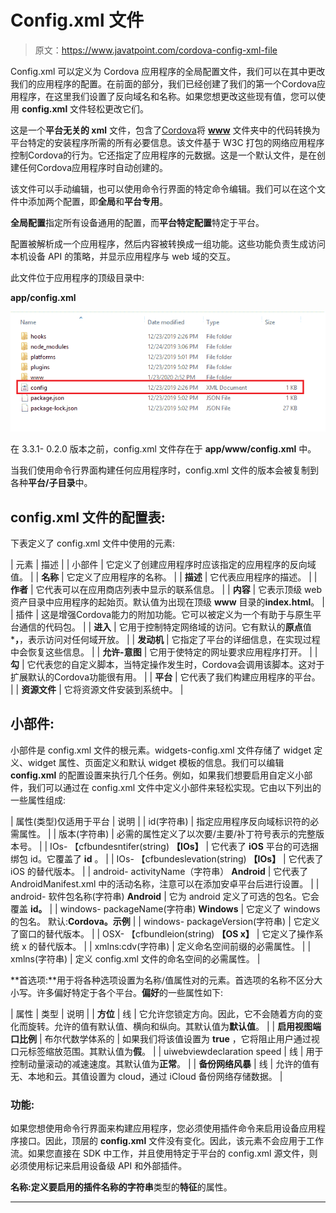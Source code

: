 # Config.xml 文件

> 原文：<https://www.javatpoint.com/cordova-config-xml-file>

Config.xml 可以定义为 Cordova 应用程序的全局配置文件，我们可以在其中更改我们的应用程序的配置。在前面的部分，我们已经创建了我们的第一个Cordova应用程序，在这里我们设置了反向域名和名称。如果您想更改这些现有值，您可以使用 **config.xml** 文件轻松更改它们。

这是一个**平台无关的 xml** 文件，包含了[Cordova](https://www.javatpoint.com/apache-cordova)将 **[www](https://www.javatpoint.com/www-full-form)** 文件夹中的代码转换为平台特定的安装程序所需的所有必要信息。该文件基于 W3C 打包的网络应用程序控制Cordova的行为。它还指定了应用程序的元数据。这是一个默认文件，是在创建任何Cordova应用程序时自动创建的。

该文件可以手动编辑，也可以使用命令行界面的特定命令编辑。我们可以在这个文件中添加两个配置，即**全局**和**平台专用**。

**全局配置**指定所有设备通用的配置，而**平台特定配置**特定于平台。

配置被解析成一个应用程序，然后内容被转换成一组功能。这些功能负责生成访问本机设备 API 的策略，并显示应用程序与 web 域的交互。

此文件位于应用程序的顶级目录中:

**app/config.xml**

![Config.xml file](img/0c00449651509c704db2beff0fc17e90.png)

在 3.3.1- 0.2.0 版本之前，config.xml 文件存在于 **app/www/config.xml** 中。

当我们使用命令行界面构建任何应用程序时，config.xml 文件的版本会被复制到各种**平台/子目录**中。

## config.xml 文件的配置表:

下表定义了 config.xml 文件中使用的元素:

| 元素 | 描述 |
| 小部件 | 它定义了创建应用程序时应该指定的应用程序的反向域值。 |
| **名称** | 它定义了应用程序的名称。 |
| **描述** | 它代表应用程序的描述。 |
| **作者** | 它代表可以在应用商店列表中显示的联系信息。 |
| **内容** | 它表示顶级 web 资产目录中应用程序的起始页。默认值为出现在顶级 **www** 目录的**index.html**。 |
| 插件 | 这是增强Cordova能力的附加功能。它可以被定义为一个有助于与原生平台通信的代码包。 |
| **进入** | 它用于控制特定网络域的访问。它有默认的**原点**值 ***，**，表示访问对任何域开放。 |
| **发动机** | 它指定了平台的详细信息，在实现过程中会恢复这些信息。 |
| **允许-意图** | 它用于使特定的网址要求应用程序打开。 |
| **勾** | 它代表您的自定义脚本，当特定操作发生时，Cordova会调用该脚本。这对于扩展默认的Cordova功能很有用。 |
| **平台** | 它代表了我们构建应用程序的平台。 |
| **资源文件** | 它将资源文件安装到系统中。 |

## 小部件:

小部件是 config.xml 文件的根元素。widgets-config.xml 文件存储了 widget 定义、widget 属性、页面定义和默认 widget 模板的信息。我们可以编辑 **config.xml** 的配置设置来执行几个任务。例如，如果我们想要启用自定义小部件，我们可以通过在 config.xml 文件中定义小部件来轻松实现。它由以下列出的一些属性组成:

| 属性(类型)仅适用于平台 | 说明 |
| id(字符串) | 指定应用程序反向域标识符的必需属性。 |
| 版本(字符串) | 必需的属性定义了以次要/主要/补丁符号表示的完整版本号。 |
| IOs-
【cfbundesntifer(string)
**【IOs】** | 它代表了 **iOS** 平台的可选捆绑包 id。它覆盖了 **id** 。 |
| IOs-
【cfbundeslevation(string)
**【IOs】** | 它代表了 iOS 的替代版本。 |
| android-
activityName（字符串）
**Android** | 它代表了 AndroidManifest.xml 中的活动名称，注意可以在添加安卓平台后进行设置。 |
| android-
软件包名称(字符串)
**Android** | 它为 android 定义了可选的包名。它会覆盖 **id。** |
| windows-
packageName(字符串)
**Windows** | 它定义了 windows 的包名。
默认:**Cordova。示例** |
| windows-
packageVersion(字符串) | 它定义了窗口的替代版本。 |
| OSX-
【cfbundleion(string)
**【OS x】** | 它定义了操作系统 x 的替代版本。 |
| xmlns:cdv(字符串) | 定义命名空间前缀的必需属性。 |
| xmlns(字符串) | 定义 config.xml 文件的命名空间的必需属性。 |

**首选项:**用于将各种选项设置为名称/值属性对的元素。首选项的名称不区分大小写。许多偏好特定于各个平台。**偏好**的一些属性如下:

| 属性 | 类型 | 说明 |
| **方位** | 线 | 它允许您锁定方向。因此，它不会随着方向的变化而旋转。允许的值有默认值、横向和纵向。其默认值为**默认值**。 |
| **启用视图端口比例** | 布尔代数学体系的 | 如果我们将该值设置为 **true** ，它将阻止用户通过视口元标签缩放范围。其默认值为**假**。 |
| uiwebviewdeclaration speed | 线 | 用于控制动量滚动的减速速度。其默认值为**正常**。 |
| **备份网络风暴** | 线 | 允许的值有无、本地和云。其值设置为 cloud，通过 iCloud 备份网络存储数据。 |

### 功能:

如果您想使用命令行界面来构建应用程序，您必须使用插件命令来启用设备应用程序接口。因此，顶层的 **config.xml** 文件没有变化。因此，该元素不会应用于工作流。如果您直接在 SDK 中工作，并且使用特定于平台的 config.xml 源文件，则必须使用标记来启用设备级 API 和外部插件。

**名称:**定义要启用的插件名称的**字符串**类型的**特征**的属性。

* * *